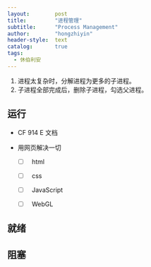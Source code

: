 ```yaml
---
layout:        post
title:         "进程管理"
subtitle:      "Process Management"
author:        "hongzhiyin"
header-style:  text
catalog:       true
tags:
  - 休伯利安
---
```


1. 进程太复杂时，分解进程为更多的子进程。
2. 子进程全部完成后，删除子进程，勾选父进程。

## 运行

- CF 914 E 文档

- 用网页解决一切
  - [ ] &nbsp; html
  - [ ] &nbsp; css
  - [ ] &nbsp; JavaScript
  - [ ] &nbsp; WebGL


## 就绪





## 阻塞

